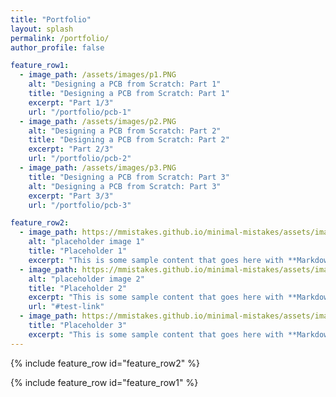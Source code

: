 ```yaml
---
title: "Portfolio"
layout: splash
permalink: /portfolio/
author_profile: false

feature_row1:
  - image_path: /assets/images/p1.PNG
    alt: "Designing a PCB from Scratch: Part 1"
    title: "Designing a PCB from Scratch: Part 1"
    excerpt: "Part 1/3"
    url: "/portfolio/pcb-1"
  - image_path: /assets/images/p2.PNG
    alt: "Designing a PCB from Scratch: Part 2"
    title: "Designing a PCB from Scratch: Part 2"
    excerpt: "Part 2/3"
    url: "/portfolio/pcb-2"
  - image_path: /assets/images/p3.PNG
    title: "Designing a PCB from Scratch: Part 3"
    alt: "Designing a PCB from Scratch: Part 3"
    excerpt: "Part 3/3"
    url: "/portfolio/pcb-3"

feature_row2:
  - image_path: https://mmistakes.github.io/minimal-mistakes/assets/images/unsplash-gallery-image-1-th.jpg
    alt: "placeholder image 1"
    title: "Placeholder 1"
    excerpt: "This is some sample content that goes here with **Markdown** formatting."
  - image_path: https://mmistakes.github.io/minimal-mistakes/assets/images/unsplash-gallery-image-3-th.jpg
    alt: "placeholder image 2"
    title: "Placeholder 2"
    excerpt: "This is some sample content that goes here with **Markdown** formatting."
    url: "#test-link"
  - image_path: https://mmistakes.github.io/minimal-mistakes/assets/images/unsplash-gallery-image-3-th.jpg
    title: "Placeholder 3"
    excerpt: "This is some sample content that goes here with **Markdown** formatting."
---
```


{% include feature_row id="feature_row2" %}

{% include feature_row id="feature_row1" %}